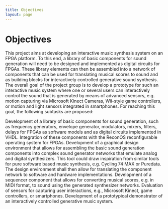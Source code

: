 ```yaml
---
title: Objectives
layout: page
---
```

# Objectives

This project aims at developing an interactive music synthesis system on an FPGA platform. To this end, a library of basic components for sound generation will need to be designed and implemented as digital circuits for FPGAs. These library elements can then be assembled into a network of components that can be used for translating musical scores to sound and as building blocks for interactively controlled generative sound synthesis. The overall goal of the project group is to develop a prototype for such an interactive music system where one or several users can interactively control the sound that is generated by means of advanced sensors, e.g. motion capturing via Microsoft Kinect Cameras, Wii-style game controllers, or motion and light sensors integrated in smartphones.
For reaching this goal, the following subtasks are proposed:

Development of a library of basic components for sound generation, such as frequency generators, envelope generator, modulators, mixers, filters, delays for FPGAs as software models and as digital circuits implemented in VHDL. Integration of these components with the ReconOS reconfigurable operating system for FPGAs.
Development of a graphical design environment that allows for assembling the basic sound generation components into complex sound generator networks that emulate analog and digital synthesizers. This tool could draw inspiration from similar tools for pure software based music synthesis, e.g. Cycling 74 MAX or Puredata. The design environment shall then allow for translating the component network to software and hardware implementations.
Development of a sequencer component that allows for converting musical scores, e.g. in MIDI format, to sound using the generated synthesizer networks.
Evaluation of sensors for capturing user interactions, e.g., Microsoft Kinect, game controllers, or smartphones. Development of a prototypical demonstrator of an interactively controlled generative music system.
